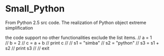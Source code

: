 # Small_Python
From Python 2.5 src code.
The realization of Python object extreme simplification

the code support no other functionalities exclude the list items.
// a = 1<br>
// b = 2
// c = a + b
// print c
//
// s1 = "simba"
// s2 = "python"
// s3 = s1 + s2
// print s3
//
// exit
